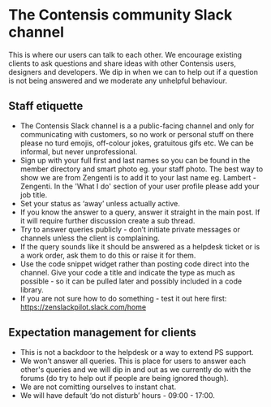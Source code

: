 # The Contensis community Slack channel

This is where our users can talk to each other. We encourage existing clients to ask questions and share ideas with other Contensis users, designers and developers. We dip in when we can to help out if a question is not being answered and we moderate any unhelpful behaviour.   

## Staff etiquette
- The Contensis Slack channel is a a public-facing channel and only for communicating with customers, so no work or personal stuff on there please no turd emojis, off-colour jokes, gratuitous gifs etc. We can be informal, but never unprofessional.
- Sign up with your full first and last names so you can be found in the member directory and smart photo eg. your staff photo. The best way to show we are from Zengenti is to add it to your last name eg. Lambert - Zengenti. In the 'What I do' section of your user profile please add your job title.
- Set your status as ‘away’ unless actually active.
- If you know the answer to a query, answer it straight in the main post. If it will require further discussion create a sub thread.
- Try to answer queries publicly - don’t initiate private messages or channels unless the client is complaining.
- If the query sounds like it should be answered as a helpdesk ticket or is a work order, ask them to do this or raise it for them.
- Use the code snippet widget rather than posting code direct into the channel. Give your code a title and indicate the type as much as possible - so it can be pulled later and possibly included in a code library.
- If you are not sure how to do something - test it out here first: https://zenslackpilot.slack.com/home

## Expectation management for clients
- This is not a backdoor to the helpdesk or a way to extend PS support.
- We won’t answer all queries. This is place for users to answer each other's queries and we will dip in and out as we currently do with the forums (do try to help out if people are being ignored though).
- We are not comitting ourselves to instant chat.
- We will have default ‘do not disturb’ hours - 09:00 - 17:00.

